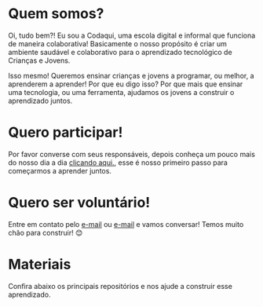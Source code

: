 # Quem somos?

Oi, tudo bem?! Eu sou a Codaqui, uma escola digital e informal que funciona de maneira colaborativa! Basicamente o nosso propósito é criar um ambiente saudável e colaborativo para o aprendizado tecnológico de Crianças e Jovens. 

Isso mesmo! Queremos ensinar crianças e jovens a programar, ou melhor, a aprenderem a aprender! Por que eu digo isso? Por que mais que ensinar uma tecnologia, ou uma ferramenta, ajudamos os jovens a construir o aprendizado juntos.

# Quero participar!

Por favor converse com seus responsáveis, depois conheça um pouco mais do nosso dia a dia [clicando aqui.](https://codaqui.dev), esse é nosso primeiro passo para começarmos a aprender juntos.

# Quero ser voluntário!

Entre em contato pelo [e-mail](mailto:faleconosco@codaqui.dev) ou [e-mail](mailto:enderson@codaqui.dev) e vamos conversar! Temos muito chão para construir! 😊

# Materiais

Confira abaixo os principais repositórios e nos ajude a construir esse aprendizado.
